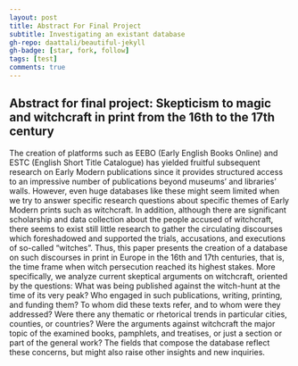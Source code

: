```yaml
---
layout: post
title: Abstract For Final Project
subtitle: Investigating an existant database
gh-repo: daattali/beautiful-jekyll
gh-badge: [star, fork, follow]
tags: [test]
comments: true
---
```

## Abstract for final project: Skepticism to magic and witchcraft in print from the 16th to the 17th century

The creation of platforms such as EEBO (Early English Books Online) and ESTC (English Short Title Catalogue) has yielded fruitful subsequent research on Early Modern publications since it provides structured access to an impressive number of publications beyond museums’ and libraries’ walls. However, even huge databases like these might seem limited when we try to answer specific research questions about specific themes of Early Modern prints such as witchcraft. In addition, although there are significant scholarship and data collection about the people accused of witchcraft, there seems to exist still little research to gather the circulating discourses which foreshadowed and supported the trials, accusations, and executions of so-called “witches”. Thus, this paper presents the creation of a database on such discourses in print in Europe in the 16th and 17th centuries, that is, the time frame when witch persecution reached its highest stakes. More specifically, we analyze current skeptical arguments on witchcraft, oriented by the questions: What was being published against the witch-hunt at the time of its very peak? Who engaged in such publications, writing, printing, and funding them? To whom did these texts refer, and to whom were they addressed? Were there any thematic or rhetorical trends in particular cities, counties, or countries? Were the arguments against witchcraft the major topic of the examined books, pamphlets, and treatises, or just a section or part of the general work? The fields that compose the database reflect these concerns, but might also raise other insights and new inquiries.
